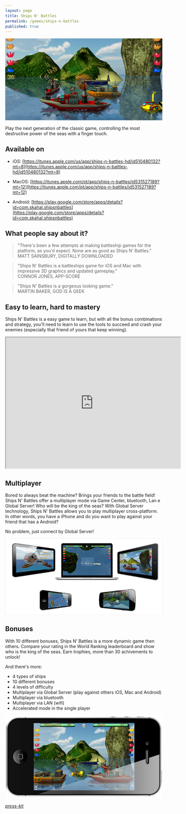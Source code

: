 ```yaml
---
layout: page
title: Ships N' Battles
permalink: /games/ships-n-battles
published: true
---
```

![](../images/ShipsNBattles-perspective-view.png)

Play the next generation of the classic game, controlling the most destructive power of the seas with a finger touch.

## Available on
* iOS: [https://itunes.apple.com/us/app/ships-n-battles-hd/id510480132?mt=8](https://itunes.apple.com/us/app/ships-n-battles-hd/id510480132?mt=8)

* MacOS: [https://itunes.apple.com/pt/app/ships-n-battles/id531527189?mt=12](https://itunes.apple.com/pt/app/ships-n-battles/id531527189?mt=12)

* Android: [https://play.google.com/store/apps/details?id=com.skahal.shipsnbattles](https://play.google.com/store/apps/details?id=com.skahal.shipsnbattles)

## What people say about it?
>"There's been a few attempts at making battleship games for the platform, as you'd expect. None are as good as Ships N’ Battles."<br>
MATT SAINSBURY, DIGITALLY DOWNLOADED

> "Ships N' Battles is a battleships game for iOS and Mac with impressive 3D graphics and updated gameplay."<br>
CONNOR JONES, APP-SCORE

> "Ships N' Battles is a gorgeous looking game."<br>
MARTIN BAKER, GOD IS A GEEK


## Easy to learn, hard to mastery
Ships N' Battles is a easy game to learn, but with all the bonus combinations and strategy, you'll need to learn to use the tools to succeed and crash your enemies (especially that friend of yours that keep winning).

<iframe width="560" height="420" src="http://www.youtube.com/embed/8qVJPZkMaRc?color=white&theme=light"></iframe>

## Multiplayer
Bored to always beat the machine? Brings your friends to the battle field! Ships N' Battles offer a multiplayer mode via Game Center, bluetooth, Lan e Global Server! Who will be the king of the seas? With Global Server technology, Ships N' Battles allows you to play multiplayer cross-platform. In other words, you have a iPhone and do you want to play against your friend that has a Android?

No problem, just connect by Global Server!

![](../images/ShipsNBattles-CrossPlatform.png)

## Bonuses
With 10 different bonuses, Ships N’ Battles is a more dynamic game then others. Compare your rating in the World Ranking leaderboard and show who is the king of the seas. Earn trophies, more than 30 achivements to unlock!

And there's more:

* 4 types of ships
* 10 different bonuses
* 4 levels of difficulty
* Multiplayer via Global Server (play against others iOS, Mac and Android)
* Multiplayer via bluetooth
* Multiplayer via LAN (wifi)
* Accelerated mode in the single player

![](../images/ShipsNBattles-iPhone-1.png)

_[press-kit](/press/kit/snb/index.html)_